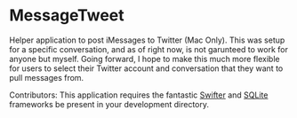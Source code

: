 MessageTweet
============

Helper application to post iMessages to Twitter (Mac Only). This was setup for a specific conversation, and as of right now, is not garunteed to work for anyone but myself. Going forward, I hope to make this much more flexible for users to select their Twitter account and conversation that they want to pull messages from.

Contributors: This application requires the fantastic [Swifter](https://github.com/mattdonnelly/Swifter) and [SQLite](https://github.com/stephencelis/SQLite.swift) frameworks be present in your development directory. 
